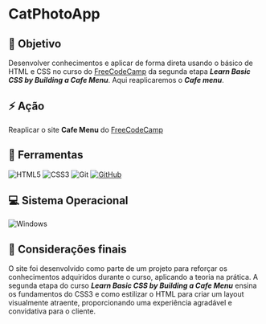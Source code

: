 # CatPhotoApp
## ​📌​​ Objetivo
Desenvolver conhecimentos e aplicar de forma direta usando o básico de HTML e CSS no curso do <a href='https://www.freecodecamp.org/learn/'>FreeCodeCamp</a> da segunda etapa ***Learn Basic CSS by Building a Cafe Menu***. Aqui reaplicaremos o ***Cafe menu***.

## ​⚡ ​Ação
Reaplicar o site **Cafe Menu** do <a href='https://www.freecodecamp.org/learn/'>FreeCodeCamp</a>

## ​​🤖​ Ferramentas

![HTML5](https://img.shields.io/badge/HTML5-E34F26?style=for-the-badge&logo=html5&logoColor=white)
![CSS3](https://img.shields.io/badge/CSS3-1572B6?style=for-the-badge&logo=css3&logoColor=white)
![Git](https://img.shields.io/badge/GIT-E44C30?style=for-the-badge&logo=git&logoColor=white)
[![GitHub](https://img.shields.io/badge/GitHub-100000?style=for-the-badge&logo=github&logoColor=white)](https://github.com/SEUUSERNAME)

## ​​💻​ Sistema Operacional

![Windows](https://img.shields.io/badge/Windows-000?style=for-the-badge&logo=windows&logoColor=2CA5E0)

## 💾​ Considerações finais

O site foi desenvolvido como parte de um projeto para reforçar os conhecimentos adquiridos durante o curso, aplicando a teoria na prática. A segunda etapa do curso ***Learn Basic CSS by Building a Cafe Menu*** ensina os fundamentos do CSS3 e como estilizar o HTML para criar um layout visualmente atraente, proporcionando uma experiência agradável e convidativa para o cliente.

